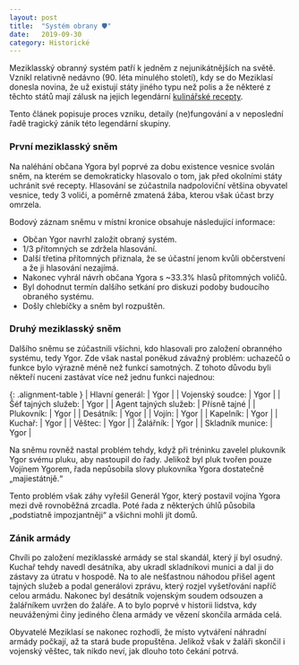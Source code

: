 ```yaml
---
layout: post
title:  "Systém obrany 🛡️"
date:   2019-09-30
category: Historické
---
```


Meziklasský obranný systém patří k jedněm z nejunikátnějších na světě. Vznikl relativně nedávno (90. léta minulého století), kdy se do Meziklasí donesla novina, že už existují státy jiného typu než polis a že některé z těchto států mají zálusk na jejich legendární [kulinářské recepty](/clanky/#recepty).

Tento článek popisuje proces vzniku, detaily (ne)fungování a v neposlední řadě tragický zánik této legendární skupiny.

### První meziklasský sněm
Na naléhání občana Ygora byl poprvé za dobu existence vesnice svolán sněm, na kterém se demokraticky hlasovalo o tom, jak před okolními státy uchránit své recepty. Hlasování se zúčastnila nadpoloviční většina obyvatel vesnice, tedy 3 voliči, a poměrně zmatená žába, kterou však účast brzy omrzela. 

Bodový záznam sněmu v místní kronice obsahuje následující informace:
- Občan Ygor navrhl založit obraný systém. 
- 1/3 přítomných se zdržela hlasování.
- Další třetina přítomných přiznala, že se účastní jenom kvůli občerstvení a že ji hlasování nezajímá.
- Nakonec vyhrál návrh občana Ygora s ~33.3% hlasů přítomných voličů.
- Byl dohodnut termín dalšího setkání pro diskuzi podoby budoucího obraného systému.
- Došly chlebíčky a sněm byl rozpuštěn.

### Druhý meziklasský sněm
Dalšího sněmu se zúčastnili všichni, kdo hlasovali pro založení obranného systému, tedy Ygor. Zde však nastal poněkud závažný problém: uchazečů o funkce bylo výrazně méně než funkcí samotných. Z tohoto důvodu byli někteří nuceni zastávat více než jednu funkci najednou: 

{: .alignment-table }
| Hlavní generál: | Ygor |
| Vojenský soudce: | Ygor |
| Šéf tajných služeb: | Ygor |
| Agent tajných služeb: | Přísně tajné |
| Plukovník: | Ygor |
| Desátník: | Ygor |
| Vojín: | Ygor |
| Kapelník: | Ygor |
| Kuchař: | Ygor |
| Věštec: | Ygor |
| Žalářník: | Ygor |
| Skladník munice: | Ygor |

Na sněmu rovněž nastal problém tehdy, když při tréninku zavelel plukovník Ygor svému pluku, aby nastoupil do řady. Jelikož byl pluk tvořen pouze Vojínem Ygorem, řada nepůsobila slovy plukovníka Ygora dostatečně „majiestátnjě.“

Tento problém však záhy vyřešil Generál Ygor, který postavil vojína Ygora mezi dvě rovnoběžná zrcadla. Poté řada z některých úhlů působila „podstiatně impozjantněji“ a všichni mohli jít domů. 

### Zánik armády
Chvíli po založení meziklasské armády se stal skandál, který jí byl osudný. Kuchař tehdy navedl desátníka, aby ukradl skladníkovi munici a dal ji do zástavy za útratu v hospodě. Na to ale nešťastnou náhodou přišel agent tajných služeb a podal generálovi zprávu, který rozjel vyšetřování napříč celou armádu. Nakonec byl desátník vojenským soudem odsouzen a žalářníkem uvržen do žaláře. A to bylo poprvé v historii lidstva, kdy neuváženými činy jediného člena armády ve vězení skončila armáda celá.

Obyvatelé Meziklasí se nakonec rozhodli, že místo vytváření náhradní armády počkají, až ta stará bude propuštěna. Jelikož však v žaláři skončil i vojenský věštec, tak nikdo neví, jak dlouho toto čekání potrvá.

